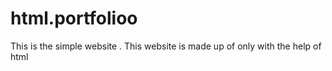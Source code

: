 # html.portfolioo
This is the simple website . This website is made up of only with the help of html
